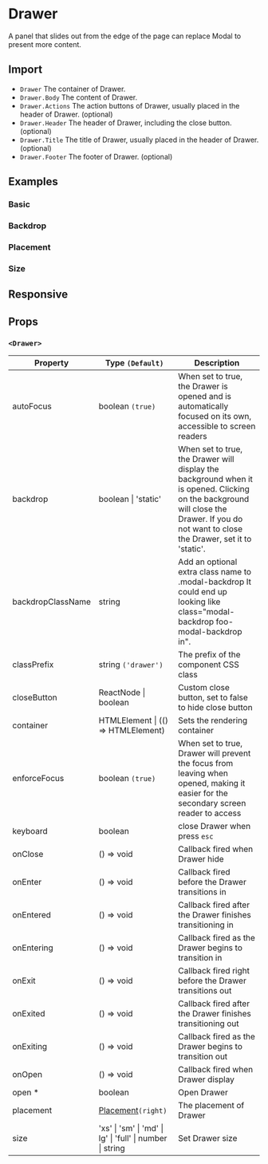 # Drawer

A panel that slides out from the edge of the page can replace Modal to present more content.

## Import

<!--{include:<import-guide>}-->

- `Drawer` The container of Drawer.
- `Drawer.Body` The content of Drawer.
- `Drawer.Actions` The action buttons of Drawer, usually placed in the header of Drawer. (optional)
- `Drawer.Header` The header of Drawer, including the close button. (optional)
- `Drawer.Title` The title of Drawer, usually placed in the header of Drawer. (optional)
- `Drawer.Footer` The footer of Drawer. (optional)

## Examples

### Basic

<!--{include:`basic.md`}-->

### Backdrop

<!--{include:`backdrop.md`}-->

### Placement

<!--{include:`placement.md`}-->

### Size

<!--{include:`size.md`}-->

## Responsive

<!--{include:<example-responsive>}-->

## Props

### `<Drawer>`

| Property          | Type `(Default)`                                          | Description                                                                                                                                                                               |
| ----------------- | --------------------------------------------------------- | ----------------------------------------------------------------------------------------------------------------------------------------------------------------------------------------- |
| autoFocus         | boolean `(true)`                                          | When set to true, the Drawer is opened and is automatically focused on its own, accessible to screen readers                                                                              |
| backdrop          | boolean \| 'static'                                       | When set to true, the Drawer will display the background when it is opened. Clicking on the background will close the Drawer. If you do not want to close the Drawer, set it to 'static'. |
| backdropClassName | string                                                    | Add an optional extra class name to .modal-backdrop It could end up looking like class="modal-backdrop foo-modal-backdrop in".                                                            |
| classPrefix       | string `('drawer')`                                       | The prefix of the component CSS class                                                                                                                                                     |
| closeButton       | ReactNode \| boolean                                      | Custom close button, set to false to hide close button                                                                                                                                    |
| container         | HTMLElement \| (() => HTMLElement)                        | Sets the rendering container                                                                                                                                                              |
| enforceFocus      | boolean `(true)`                                          | When set to true, Drawer will prevent the focus from leaving when opened, making it easier for the secondary screen reader to access                                                      |
| keyboard          | boolean                                                   | close Drawer when press `esc`                                                                                                                                                             |
| onClose           | () => void                                                | Callback fired when Drawer hide                                                                                                                                                           |
| onEnter           | () => void                                                | Callback fired before the Drawer transitions in                                                                                                                                           |
| onEntered         | () => void                                                | Callback fired after the Drawer finishes transitioning in                                                                                                                                 |
| onEntering        | () => void                                                | Callback fired as the Drawer begins to transition in                                                                                                                                      |
| onExit            | () => void                                                | Callback fired right before the Drawer transitions out                                                                                                                                    |
| onExited          | () => void                                                | Callback fired after the Drawer finishes transitioning out                                                                                                                                |
| onExiting         | () => void                                                | Callback fired as the Drawer begins to transition out                                                                                                                                     |
| onOpen            | () => void                                                | Callback fired when Drawer display                                                                                                                                                        |
| open \*           | boolean                                                   | Open Drawer                                                                                                                                                                               |
| placement         | [Placement](#code-ts-placement-code)`(right)`             | The placement of Drawer                                                                                                                                                                   |
| size              | 'xs' \| 'sm' \| 'md' \| lg' \| 'full' \| number \| string | Set Drawer size                                                                                                                                                                           |

<!--{include:(_common/types/placement4.md)}-->
